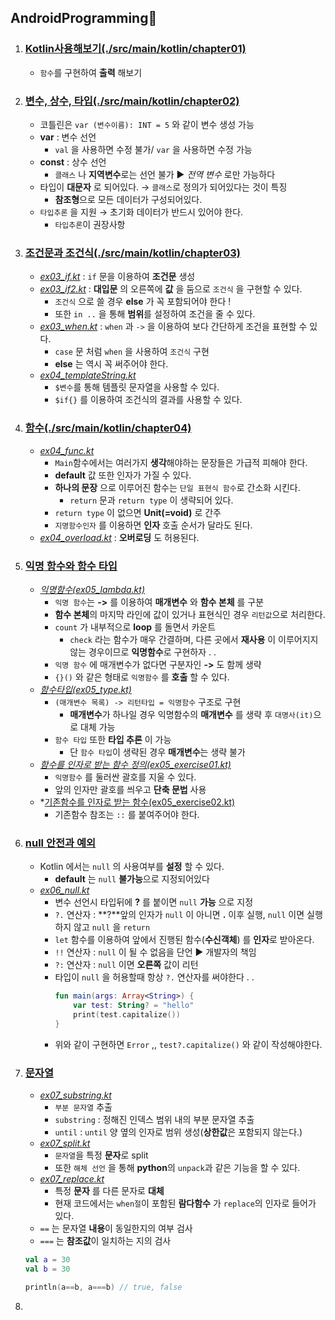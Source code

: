## AndroidProgramming🚕

1. ### [Kotlin사용해보기(./src/main/kotlin/chapter01)](./src/main/kotlin/chapter01)
    - `함수`를 구현하여 **출력** 해보기
2. ### [변수, 상수, 타입(./src/main/kotlin/chapter02)](./src/main/kotlin/chapter02)
    - 코틀린은 `var (변수이름): INT = 5` 와 같이 변수 생성 가능
    - **var** : 변수 선언
      - `val` 을 사용하면 수정 불가/ `var` 을 사용하면 수정 가능
    - **const** : 상수 선언
      - `클래스` 나 **지역변수**로는 선언 불가 ▶ *전역 변수* 로만 가능하다
    - 타입이 **대문자** 로 되어있다. → `클래스`로 정의가 되어있다는 것이 특징
        - **참조형**으로 모든 데이터가 구성되어있다.
    - `타입추론` 을 지원 → 초기화 데이터가 반드시 있어야 한다. 
        - `타입추론`이 권장사항
3. ### [조건문과 조건식(./src/main/kotlin/chapter03)](./src/main/kotlin/chapter03)
   - *[ex03_if.kt](./src/main/kotlin/chapter03/ex03_if.kt)* : `if` 문을 이용하여 **조건문** 생성
   - *[ex03_if2.kt](./src/main/kotlin/chapter03/ex03_if2.kt)* : **대입문** 의 오른쪽에 **값** 을 둠으로 `조건식` 을 구현할 수 있다.
     - `조건식` 으로 쓸 경우 **else** 가 꼭 포함되어야 한다 ! 
     - 또한 `in ..` 을 통해 **범위**를 설정하여 조건을 줄 수 있다.
   - *[ex03_when.kt](./src/main/kotlin/chapter03/ex03_when.kt)* : `when` 과 `->` 을 이용하여 보다 간단하게 조건을 표현할 수 있다.
     - `case` 문 처럼 `when` 을 사용하여 `조건식` 구현
     - **else** 는 역시 꼭 써주어야 한다.
   - *[ex04_templateString.kt](./src/main/kotlin/chapter03/ex03_templateString.kt)*
     - `$변수`를 통해 템플릿 문자열을 사용할 수 있다.
     - `$if{}` 를 이용하여 조건식의 결과를 사용할 수 있다.
4. ### [함수(./src/main/kotlin/chapter04)](./src/main/kotlin/chapter04)
    - *[ex04_func.kt](./src/main/kotlin/chapter04/ex04_func.kt)*
      - `Main`함수에서는 여러가지 **생각**해야하는 문장들은 가급적 피해야 한다.
      - **default** 값 또한 인자가 가질 수 있다.
      - **하나의 문장** 으로 이루어진 함수는 `단일 표현식 함수`로 간소화 시킨다.
        - `return` 문과 `return type` 이 생략되어 있다.
      - `return type` 이 없으면 **Unit(=void)** 로 간주
      - `지명함수인자` 를 이용하면 **인자** 호출 순서가 달라도 된다.
    - *[ex04_overload.kt](./src/main/kotlin/chapter04/ex04_overload.kt)* : **오버로딩** 도 허용된다.
5. ### [익명 함수와 함수 타입](./src/main/kotlin/chapter05/)
   - *[익명함수(ex05_lambda.kt)](./src/main/kotlin/chapter05/ex05_lambda.kt)* 
     - `익명 함수`는 **->** 를 이용하여 **매개변수** 와 **함수 본체** 를 구분
     - **함수 본체**의 마지막 라인에 값이 있거나 표현식인 경우 `리턴값`으로 처리한다.
     - `count` 가 내부적으로 **loop** 를 돌면서 카운트
       - `check` 라는 함수가 매우 간결하며, 다른 곳에서 **재사용** 이 이루어지지 않는 경우이므로 **익명함수**로 구현하자 . .
     - `익명 함수` 에 매개변수가 없다면 구분자인 **->** 도 함께 생략
     - `{}()` 와 같은 형태로 `익명함수` 를 **호출** 할 수 있다.
   - *[함수타입(ex05_type.kt)](./src/main/kotlin/chapter05/ex05_type.kt)*
     - `(매개변수 목록) -> 리턴타입 = 익명함수` 구조로 구현
       - **매개변수**가 하나일 경우 익명함수의 **매개변수** 를 생략 후 `대명사(it)`으로 대체 가능 
     - `함수 타입` 또한 **타입 추론** 이 가능
       - 단 `함수 타입`이 생략된 경우 **매개변수**는 생략 불가
   - *[함수를 인자로 받는 함수 정의(ex05_exercise01.kt)](./src/main/kotlin/chapter05/ex05_exercise01.kt)*
     - `익명함수` 를 둘러싼 괄호를 지울 수 있다. 
     - 앞의 인자만 괄호를 씌우고 **단축 문법** 사용
   - *[기존함수를 인자로 받는 함수(ex05_exercise02.kt)](./src/main/kotlin/chapter05/ex05_exercise02.kt)
     - 기존함수 참조는 `::` 를 붙여주어야 한다.
6. ### [null 안전과 예외](./src/main/kotlin/chapter06)
    - Kotlin 에서는 `null` 의 사용여부를 **설정** 할 수 있다.
      - **default** 는 `null` **불가능**으로 지정되어있다
    - *[ex06_null.kt](./src/main/kotlin/chapter06/ex06_null.kt)*
      - 변수 선언시 타입뒤에 **?** 를 붙이면 `null` **가능** 으로 지정
      - `?.` 연산자 : **?**앞의 인자가 `null` 이 아니면 **.** 이후 실행, `null` 이면 실행하지 않고 `null` 을 `return`
      - `let` 함수를 이용하여 앞에서 진행된 함수(**수신객체**) 를 **인자**로 받아온다.
      - `!!` 연산자 : `null` 이 될 수 없음을 단언 ▶ 개발자의 책임
      - `?:` 연산자 : `null` 이면 **오른쪽** 값이 리턴
      - 타입이 `null` 을 허용할때 항상 `?.` 연산자를 써야한다 . .
        ```kt
        fun main(args: Array<String>) {
            var test: String? = "hello"
            print(test.capitalize())
        }
        ``` 
      - 위와 같이 구현하면 `Error` ,, `test?.capitalize()` 와 같이 작성해야한다.
7. ### [문자열](./src/main/kotlin/chapter07)
   - *[ex07_substring.kt](./src/main/kotlin/chapter07/ex07_substring.kt)*
     - `부분 문자열` 추출
     - `substring` : 정해진 인덱스 범위 내의 부분 문자열 추출
     - `until` : `until` 양 옆의 인자로 범위 생성(**상한값**은 포함되지 않는다.)
   - *[ex07_split.kt](./src/main/kotlin/chapter07/ex07_split.kt)*
     - `문자열`을 특정 **문자**로 split
     - 또한 `해체 선언` 을 통해 **python**의 `unpack`과 같은 기능을 할 수 있다.
   - *[ex07_replace.kt](./src/main/kotlin/chapter07/ex07_replace.kt)*
     - 특정 **문자** 를 다른 문자로 **대체**
     - 현재 코드에서는 `when절`이 포함된 **람다함수** 가 `replace`의 인자로 들어가 있다.
   - `==` 는 문자열 **내용**이 동일한지의 여부 검사
   - `===` 는 **참조값**이 일치하는 지의 검사
   
    ```kt
   val a = 30
   val b = 30
   
   println(a==b, a===b) // true, false
   ```
8. *[]()*